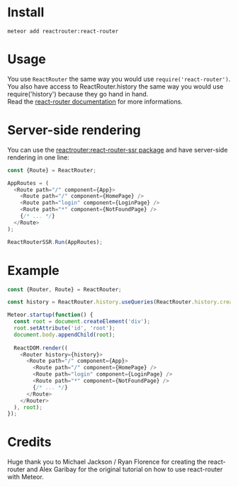 # Install
`meteor add reactrouter:react-router`

# Usage
You use `ReactRouter` the same way you would use `require('react-router')`.<br />
You also have access to ReactRouter.history the same way you would use require('history') because they go hand in hand.<br />
Read the [react-router documentation](https://github.com/rackt/react-router/tree/master/docs) for more informations.

# Server-side rendering
You can use the [reactrouter:react-router-ssr package](https://atmospherejs.com/reactrouter/react-router-ssr) and have server-side rendering in one line:

```javascript
const {Route} = ReactRouter;

AppRoutes = (
  <Route path="/" component={App}>
    <Route path="/" component={HomePage} />
    <Route path="login" component={LoginPage} />
    <Route path="*" component={NotFoundPage} />
    {/* ... */}
  </Route>
);

ReactRouterSSR.Run(AppRoutes);
```

# Example
```javascript
const {Router, Route} = ReactRouter;

const history = ReactRouter.history.useQueries(ReactRouter.history.createHistory)()

Meteor.startup(function() {
  const root = document.createElement('div');
  root.setAttribute('id', 'root');
  document.body.appendChild(root);
  
  ReactDOM.render((
    <Router history={history}>
      <Route path="/" component={App}>
        <Route path="/" component={HomePage} />
        <Route path="login" component={LoginPage} />
        <Route path="*" component={NotFoundPage} />
        {/* ... */}
      </Route>
    </Router>
  ), root);
});
```

# Credits
Huge thank you to Michael Jackson / Ryan Florence for creating the react-router and Alex Garibay for the original tutorial on how to use react-router with Meteor.
